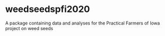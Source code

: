 # weedseedspfi2020
A package containing data and analyses for the Practical Farmers of Iowa project on weed seeds
